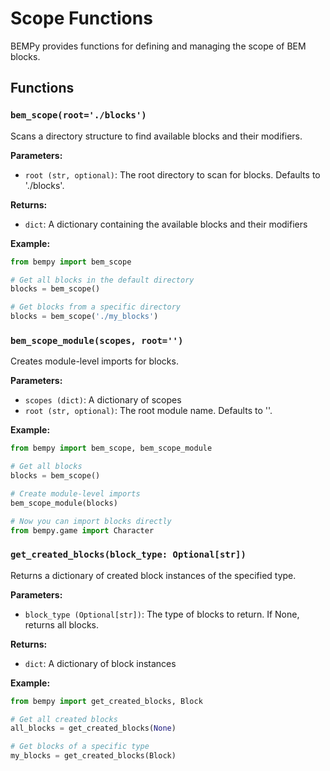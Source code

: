 # Scope Functions

BEMPy provides functions for defining and managing the scope of BEM blocks.

## Functions

### `bem_scope(root='./blocks')`

Scans a directory structure to find available blocks and their modifiers.

**Parameters:**
- `root (str, optional)`: The root directory to scan for blocks. Defaults to './blocks'.

**Returns:**
- `dict`: A dictionary containing the available blocks and their modifiers

**Example:**
```python
from bempy import bem_scope

# Get all blocks in the default directory
blocks = bem_scope()

# Get blocks from a specific directory
blocks = bem_scope('./my_blocks')
```

### `bem_scope_module(scopes, root='')`

Creates module-level imports for blocks.

**Parameters:**
- `scopes (dict)`: A dictionary of scopes
- `root (str, optional)`: The root module name. Defaults to ''.

**Example:**
```python
from bempy import bem_scope, bem_scope_module

# Get all blocks
blocks = bem_scope()

# Create module-level imports
bem_scope_module(blocks)

# Now you can import blocks directly
from bempy.game import Character
```

### `get_created_blocks(block_type: Optional[str])`

Returns a dictionary of created block instances of the specified type.

**Parameters:**
- `block_type (Optional[str])`: The type of blocks to return. If None, returns all blocks.

**Returns:**
- `dict`: A dictionary of block instances

**Example:**
```python
from bempy import get_created_blocks, Block

# Get all created blocks
all_blocks = get_created_blocks(None)

# Get blocks of a specific type
my_blocks = get_created_blocks(Block)
```
